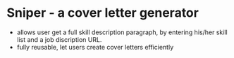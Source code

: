 # Sniper - a cover letter generator
* allows user get a full skill description paragraph, by entering his/her skill list and a job discription URL.
* fully reusable, let users create cover letters efficiently
